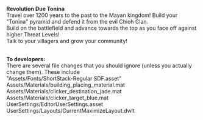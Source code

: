 <!DOCTYPE html>
<html lang="en">
<head>
  <meta charset="UTF-8">
  <p><strong>Revolution Due Tonina</strong><br>
</head>
<body>
  Travel over 1200 years to the past to the Mayan kingdom! Build your "Tonina" pyramid and defend it from the evil Chioh Clan.<br>
  Build on the battlefield and advance towards the top as you face off against higher Threat Levels!<br>
  Talk to your villagers and grow your community!</p>

  <p><br><strong>To developers:</strong><br>
  There are several file changes that you should ignore (unless you actually change them). These include<br>
  "Assets/Fonts/ShortStack-Regular SDF.asset"<br>
  Assets/Materials/building_placing_material.mat<br>
  Assets/Materials/clicker_destination_jade.mat<br>
  Assets/Materials/clicker_target_blue.mat<br>
  UserSettings/EditorUserSettings.asset<br>
  UserSettings/Layouts/CurrentMaximizeLayout.dwlt</p>
</body>
</html>
